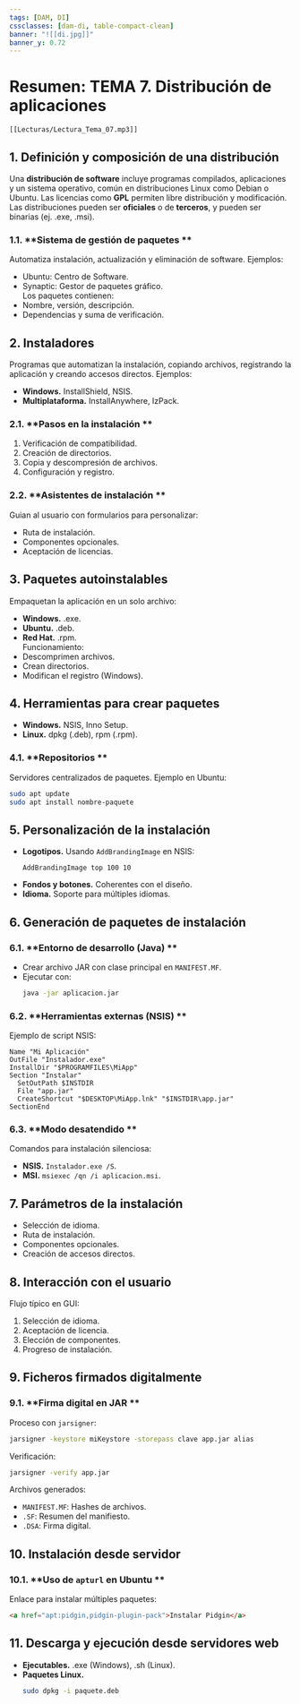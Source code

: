 ```yaml
---
tags: [DAM, DI]
cssclasses: [dam-di, table-compact-clean]
banner: "![[di.jpg]]"
banner_y: 0.72
---
```


# Resumen: TEMA 7. Distribución de aplicaciones

```audio-player
[[Lecturas/Lectura_Tema_07.mp3]]
```

## 1. Definición y composición de una distribución  
Una **distribución de software** incluye programas compilados, aplicaciones y un sistema operativo, común en distribuciones Linux como Debian o Ubuntu. Las licencias como **GPL** permiten libre distribución y modificación. Las distribuciones pueden ser **oficiales** o de **terceros**, y pueden ser binarias (ej. .exe, .msi).  
### 1.1. **Sistema de gestión de paquetes  **
Automatiza instalación, actualización y eliminación de software. Ejemplos:  
- Ubuntu: Centro de Software.  
- Synaptic: Gestor de paquetes gráfico.  
Los paquetes contienen:  
- Nombre, versión, descripción.  
- Dependencias y suma de verificación.  
## 2. Instaladores  
Programas que automatizan la instalación, copiando archivos, registrando la aplicación y creando accesos directos. Ejemplos:  
- **Windows.** InstallShield, NSIS.  
- **Multiplataforma.** InstallAnywhere, IzPack.  
### 2.1. **Pasos en la instalación  **
1. Verificación de compatibilidad.  
2. Creación de directorios.  
3. Copia y descompresión de archivos.  
4. Configuración y registro.  
### 2.2. **Asistentes de instalación  **
Guian al usuario con formularios para personalizar:  
- Ruta de instalación.  
- Componentes opcionales.  
- Aceptación de licencias.  
## 3. Paquetes autoinstalables  
Empaquetan la aplicación en un solo archivo:  
- **Windows.** .exe.  
- **Ubuntu.** .deb.  
- **Red Hat.** .rpm.  
Funcionamiento:  
- Descomprimen archivos.  
- Crean directorios.  
- Modifican el registro (Windows).  
## 4. Herramientas para crear paquetes  
- **Windows.** NSIS, Inno Setup.  
- **Linux.** dpkg (.deb), rpm (.rpm).  
### 4.1. **Repositorios  **
Servidores centralizados de paquetes. Ejemplo en Ubuntu:  
```bash
sudo apt update
sudo apt install nombre-paquete
```
## 5. Personalización de la instalación  
- **Logotipos.** Usando `AddBrandingImage` en NSIS:  
  ```nsis
  AddBrandingImage top 100 10
  ```  
- **Fondos y botones.** Coherentes con el diseño.  
- **Idioma.** Soporte para múltiples idiomas.  
## 6. Generación de paquetes de instalación  
### 6.1. **Entorno de desarrollo (Java)  **
- Crear archivo JAR con clase principal en `MANIFEST.MF`.  
- Ejecutar con:  
  ```bash
  java -jar aplicacion.jar
  ```  
### 6.2. **Herramientas externas (NSIS)  **
Ejemplo de script NSIS:  
```nsis
Name "Mi Aplicación"
OutFile "Instalador.exe"
InstallDir "$PROGRAMFILES\MiApp"
Section "Instalar"
  SetOutPath $INSTDIR
  File "app.jar"
  CreateShortcut "$DESKTOP\MiApp.lnk" "$INSTDIR\app.jar"
SectionEnd
```  
### 6.3. **Modo desatendido  **
Comandos para instalación silenciosa:  
- **NSIS.** `Instalador.exe /S`.  
- **MSI.** `msiexec /qn /i aplicacion.msi`.  
## 7. Parámetros de la instalación  
- Selección de idioma.  
- Ruta de instalación.  
- Componentes opcionales.  
- Creación de accesos directos.  
## 8. Interacción con el usuario  
Flujo típico en GUI:  
1. Selección de idioma.  
2. Aceptación de licencia.  
3. Elección de componentes.  
4. Progreso de instalación.  
## 9. Ficheros firmados digitalmente  
### 9.1. **Firma digital en JAR  **
Proceso con `jarsigner`:  
```bash
jarsigner -keystore miKeystore -storepass clave app.jar alias
```  
Verificación:  
```bash
jarsigner -verify app.jar
```  
Archivos generados:  
- `MANIFEST.MF`: Hashes de archivos.  
- `.SF`: Resumen del manifiesto.  
- `.DSA`: Firma digital.  
## 10. Instalación desde servidor  
### 10.1. **Uso de `apturl` en Ubuntu  **
Enlace para instalar múltiples paquetes:  
```html
<a href="apt:pidgin,pidgin-plugin-pack">Instalar Pidgin</a>
```  
## 11. Descarga y ejecución desde servidores web  
- **Ejecutables.** .exe (Windows), .sh (Linux).  
- **Paquetes Linux.**  
  ```bash
  sudo dpkg -i paquete.deb
  ```  
